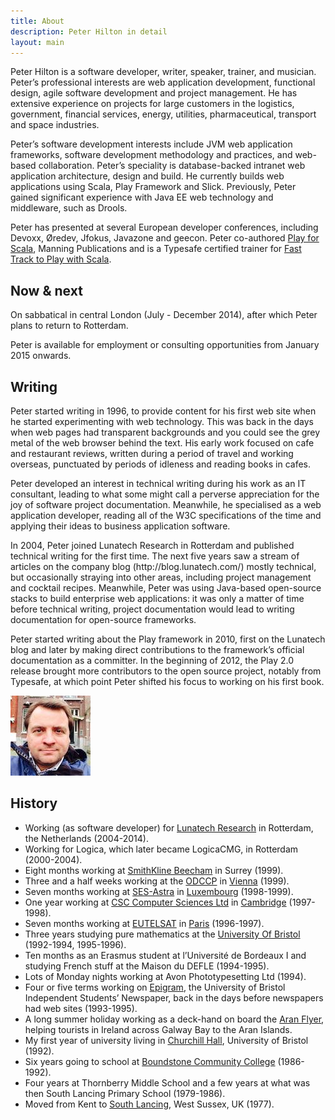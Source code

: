 ```yaml
---
title: About
description: Peter Hilton in detail
layout: main
---
```


<div class="row">
<div class="col-md-8">

<p>Peter Hilton is a software developer, writer, speaker, trainer, and musician. Peter’s professional interests are web application development, functional design, agile software development and project management. He has extensive experience on projects for large customers in the logistics, government, financial services, energy, utilities, pharmaceutical, transport and space industries.</p>

<p>Peter’s software development interests include JVM web application frameworks, software development methodology and practices, and web-based collaboration. Peter’s speciality is database-backed intranet web application architecture, design and build. He currently builds web applications using Scala, Play Framework and Slick. Previously, Peter gained significant experience with Java EE web technology and middleware, such as Drools.</p>

<p>Peter has presented at several European developer conferences, including Devoxx, Øredev, Jfokus, Javazone and geecon. Peter co-authored <a href="http://bit.ly/playscala2p">Play for Scala</a>, Manning Publications and is a Typesafe certified trainer for <a href="http://typesafe.com/how/training/fasttracktoplaywithscala">Fast Track to Play with Scala</a>.</p>


<h2>Now &amp; next</h2>

<p>On sabbatical in central London (July - December 2014), after which Peter plans to return to Rotterdam.</p>

<p>Peter is available for employment or consulting opportunities from January 2015 onwards.</p>


<h2>Writing</h2>

<p>Peter started writing in 1996, to provide content for his first web site when he started experimenting with web technology. This was back in the days when web pages had transparent backgrounds and you could see the grey metal of the web browser behind the text. His early work focused on cafe and restaurant reviews, written during a period of travel and working overseas, punctuated by periods of idleness and reading books in cafes.</p>

<p>Peter developed an interest in technical writing during his work as an IT consultant, leading to what some might call a perverse appreciation for the joy of software project documentation. Meanwhile, he specialised as a web application developer, reading all of the W3C specifications of the time and applying their ideas to business application software.</p>

<p>In 2004, Peter joined Lunatech Research in Rotterdam and published technical writing for the first time. The next five years saw a stream of articles on the company blog (http://blog.lunatech.com/) mostly technical, but occasionally straying into other areas, including project management and cocktail recipes. Meanwhile, Peter was using Java-based open-source stacks to build enterprise web applications: it was only a matter of time before technical writing, project documentation would lead to writing documentation for open-source frameworks.</p>

<p>Peter started writing about the Play framework in 2010, first on the Lunatech blog and later by making direct contributions to the framework’s official documentation as a committer. In the beginning of 2012, the Play 2.0 release brought more contributors to the open source project, notably from Typesafe, at which point Peter shifted his focus to working on his first book.</p>

</div>
<div class="col-md-4">

<a title="hi-res version" href="picture/face/hilton-peter.jpg"><img class="thumbnail" src="picture/face/hilton-peter-128.jpg"></a>

<h2>History</h2>

<ul>
<!--
<li>Singing (baritone) with <a href="http://cappellagabrieli.nl/">Cappella Gabrieli</a> and <a href="http://retorisch.com">Het Retorisch Kwartet</a>, a Rotterdam chamber choir and quartet, respectively.</li>
-->
<li>Working (as software developer) for <a href="http://www.lunatech.com">Lunatech Research</a> in Rotterdam, the Netherlands (2004-2014).</li>
<li>Working for Logica, which later became LogicaCMG, in Rotterdam (2000-2004).</li>
<li>Eight months working at <a href="http://www.sb.com/">SmithKline Beecham</a> in Surrey (1999).</li>
<li>Three and a half weeks working at the <a href="http://www.odccp.org/" title="UN Office for Drug Control &amp; Crime Prevention ">ODCCP</a> in <a href="out_in_vienna.html" title="Out In Vienna">Vienna</a> (1999).</li>
<li>Seven months working at <a href="http://www.astra.de/" title="Societe Europeen des Satellites - Astra">SES-Astra</a> in <a href="international_assignment.html" title="Diary Of An International Assignment">Luxembourg</a> (1998-1999).</li> 
<li>One year working at <a href="http://www.csc.co.uk/">CSC Computer Sciences Ltd</a> in <a href="cambridge_cafes.html" title="1998 Cambridge Coffee And Cake Guide">Cambridge</a> (1997-1998).</li> 
<li>Seven months working at <a href="http://www.eutelsat.org/" title="European Telecommunications Satellite Organisation">EUTELSAT</a> in <a href="pppp.html" title="Peter’s Peachy Paris Page">Paris</a> (1996-1997).</li>
<li>Three years studying pure mathematics at the <a href="http://www.bris.ac.uk/">University Of Bristol</a> (1992-1994, 1995-1996).</li>
<li> Ten months as an Erasmus student at l’Universit&eacute; de Bordeaux I	and studying French stuff at the Maison du DEFLE (1994-1995).</li>
<li>Lots of Monday nights working at Avon Phototypesetting Ltd (1994).</li>
<li>Four or five terms working on <a href="http://www.epigram.org.uk/">Epigram</a>, the University of Bristol Independent Students’ Newspaper, back in the days before newspapers had web sites (1993-1995).</li>
<li>A long summer holiday working as a deck-hand on board the <a href="http://www.iol.ie/~island/boats.htm">Aran Flyer</a>, helping tourists in Ireland across Galway Bay to the Aran Islands.</li>
<li>My first year of university living in <a href="http://www.bristol.ac.uk/churchill-hall/">Churchill Hall</a>, University of Bristol (1992).</li>
<li>Six years going to school at <a href="http://en.wikipedia.org/wiki/Boundstone_Community_College">Boundstone Community College</a> (1986-1992).</li>
<li>Four years at Thornberry Middle School and a few years at what was then South Lancing Primary School (1979-1986).</li>
<li>Moved from Kent to <a href="http://maps.google.com/?q=south+lancing,uk&amp;z=8">South Lancing</a>, West Sussex, UK (1977).</li>
</ul>

</div>
</div>
